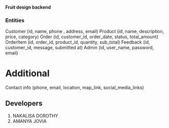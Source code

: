 #### Fruit design backend

### Entities
Customer (id, name, phone , address, email)
Product (id, name, description, price, category)
Order (id, customer_id, order_date, status, total_amount)
OrderItem (id, order_id, product_id, quantity, sub_total)
Feedback (id, customer_id, message, submitted at)
Admin (id, user_name, password, email)

# Additional
Contact info (phone, email, location, map_link, social_media_links)

## Developers
1. NAKALISA DOROTHY
2. AMANYA JOVIA
